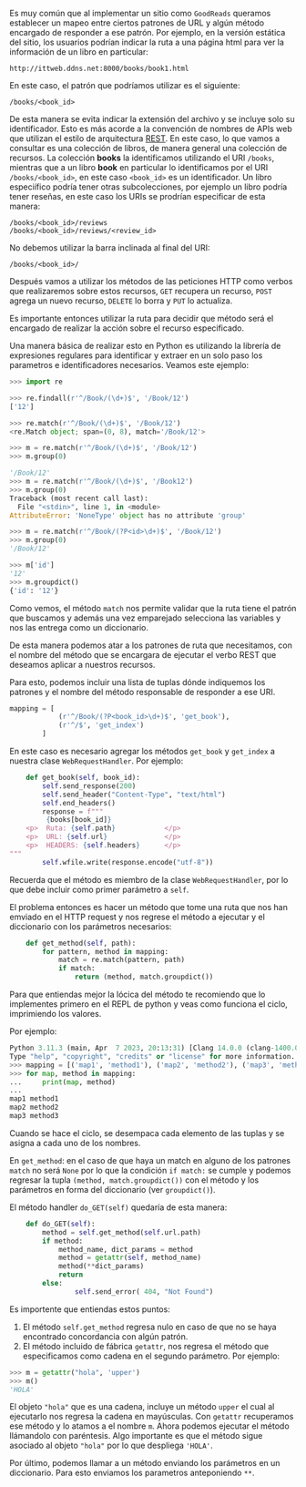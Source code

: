 
Es muy común que al implementar un sitio como `GoodReads` queramos establecer un 
mapeo entre ciertos patrones de URL y algún método encargado de responder a 
ese patrón. Por ejemplo, en la versión estática del sitio, los usuarios podrían 
indicar la ruta a una página html para ver la información de un libro en particular:

```
http://ittweb.ddns.net:8000/books/book1.html 
```
En este caso, el patrón que podríamos utilizar es el siguiente:

```
/books/<book_id>
```

De esta manera se evita indicar la extensión del archivo y se incluye solo 
su identificador. Esto es más acorde a la convención de nombres de APIs web que 
utilizan el estilo de arquitectura [REST](https://es.wikipedia.org/wiki/Transferencia_de_Estado_Representacional).
En este caso, lo que vamos a consultar es una colección de libros, de manera
general una colección de recursos. La colección **books** la identificamos utilizando 
el URI `/books`, mientras que a un libro **book** en particular lo identificamos por 
el URI `/books/<book_id>`, en este caso `<book_id>` es un identificador. 
Un libro especiífico podría tener otras subcolecciones, por ejemplo un libro 
podría tener reseñas, en este caso los URIs se prodrían especificar de esta manera: 

```
/books/<book_id>/reviews
/books/<book_id>/reviews/<review_id>
```

No debemos utilizar la barra inclinada al final del URI:

```
/books/<book_id>/
```

Después vamos a utilizar los métodos de las peticiones HTTP como verbos que 
realizaremos sobre estos recursos, `GET` recupera un recurso, `POST` agrega un 
nuevo recurso, `DELETE` lo borra y `PUT` lo actualiza. 

Es importante entonces utilizar la ruta para decidir que método será el encargado 
de realizar la acción sobre el recurso especificado. 

Una manera básica de realizar esto en Python es utilizando la librería de expresiones regulares
para identificar y extraer en un solo paso los parametros e identificadores necesarios. 
Veamos este ejemplo:

```python
>>> import re

>>> re.findall(r'^/Book/(\d+)$', '/Book/12')
['12']

>>> re.match(r'^/Book/(\d+)$', '/Book/12')
<re.Match object; span=(0, 8), match='/Book/12'>

>>> m = re.match(r'^/Book/(\d+)$', '/Book/12')
>>> m.group(0)

'/Book/12'
>>> m = re.match(r'^/Book/(\d+)$', '/Book12')
>>> m.group(0)
Traceback (most recent call last):
  File "<stdin>", line 1, in <module>
AttributeError: 'NoneType' object has no attribute 'group'

>>> m = re.match(r'^/Book/(?P<id>\d+)$', '/Book/12')
>>> m.group(0)
'/Book/12'

>>> m['id']
'12'
>>> m.groupdict()
{'id': '12'}
```

Como vemos, el método `match` nos permite validar que la ruta tiene el 
patrón que buscamos y además una vez emparejado selecciona las variables 
y nos las entrega como un diccionario. 

De esta manera podemos atar a los patrones de ruta que necesitamos, con 
el nombre del método que se encargara de ejecutar el verbo REST que deseamos 
aplicar a nuestros recursos.

Para esto, podemos incluir una lista de tuplas dónde indiquemos los patrones 
y el nombre del método responsable de responder a ese URI.

```python
mapping = [
            (r'^/Book/(?P<book_id>\d+)$', 'get_book'),
            (r'^/$', 'get_index')
        ]
```

En este caso es necesario agregar los métodos `get_book` y `get_index` a 
nuestra clase `WebRequestHandler`. Por ejemplo: 

```python
    def get_book(self, book_id):
        self.send_response(200)
        self.send_header("Content-Type", "text/html")
        self.end_headers()
        response = f"""
         {books[book_id]}
    <p>  Ruta: {self.path}            </p>
    <p>  URL: {self.url}              </p>
    <p>  HEADERS: {self.headers}      </p>
"""
        self.wfile.write(response.encode("utf-8"))
```

Recuerda que el método es miembro de la clase  `WebRequestHandler`, por lo que 
debe incluir como primer parámetro a `self`. 

El problema entonces es hacer un método que tome una ruta que nos han emviado 
en el HTTP request y nos regrese el método a ejecutar y el diccionario con 
los parámetros necesarios: 

```python
    def get_method(self, path):
        for pattern, method in mapping:
            match = re.match(pattern, path)
            if match:
                return (method, match.groupdict())
```

Para que entiendas mejor la lócica del método te recomiendo que lo implementes 
primero en el REPL de python y veas como funciona el ciclo, imprimiendo los valores.

Por ejemplo:

```python
Python 3.11.3 (main, Apr  7 2023, 20:13:31) [Clang 14.0.0 (clang-1400.0.29.202)] on darwin
Type "help", "copyright", "credits" or "license" for more information.
>>> mapping = [('map1', 'method1'), ('map2', 'method2'), ('map3', 'method3')]
>>> for map, method in mapping:
...     print(map, method)
...
map1 method1
map2 method2
map3 method3
```
Cuando se hace el ciclo, se desempaca cada elemento de las tuplas y se asigna 
a cada uno de los nombres.

En `get_method`: en el caso de que haya un match en alguno de los patrones
`match` no será `None` por lo que la condición `if match:` se cumple 
y podemos regresar la tupla `(method, match.groupdict())` con el método y 
los parámetros en forma del diccionario (ver `groupdict()`).

El método handler `do_GET(self)` quedaría de esta manera: 

```python
    def do_GET(self):
        method = self.get_method(self.url.path)
        if method:
            method_name, dict_params = method
            method = getattr(self, method_name)
            method(**dict_params)
            return 
        else:
                self.send_error( 404, "Not Found") 
```
Es importente que entiendas estos puntos:

1. El método `self.get_method` regresa nulo en caso de que no se
haya encontrado concordancia con algún patrón.
2. El método incluido de fábrica `getattr`, nos regresa el método 
que especificamos como cadena en el segundo parámetro. Por ejemplo: 

```python
>>> m = getattr("hola", 'upper')
>>> m()
'HOLA'
```
El objeto `"hola"` que es una cadena, incluye un método `upper` el cual 
al ejecutarlo nos regresa la cadena en mayúsculas. Con `getattr` recuperamos ese 
método y lo atamos a el nombre `m`. Ahora podemos ejecutar el método llámandolo 
con paréntesis. Algo importante es que el método sigue asociado al objeto `"hola"`
por lo que despliega `'HOLA'`. 

Por último, podemos llamar a un método enviando los parámetros en un 
diccionario. Para esto enviamos los parametros anteponiendo `**`. 


